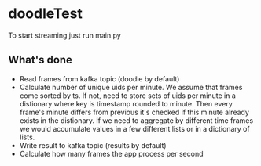 # doodleTest

To start streaming just run main.py

## What's done

* Read frames from kafka topic (doodle by default)
* Calculate number of unique uids per minute. 
We assume that frames come sorted by ts. If not, need to store sets of uids per minute in a distionary where key is timestamp rounded to minute. Then every frame's minute differs from previous it's checked if this minute already exists in the distionary.
If we need to aggregate by different time frames we would accumulate values in a few different lists or in a dictionary of lists. 
* Write result to kafka topic (results by default)
* Calculate how many frames the app process per second

